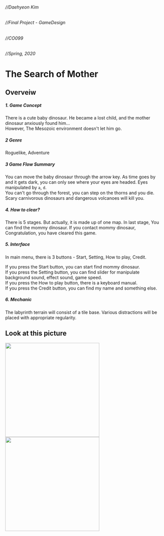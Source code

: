 ###### //Daehyeon Kim   
###### //Final Project - GameDesign   
###### //CO099   
###### //Spring, 2020   
   
The Search of Mother   
=============
Overveiw
-------------   
##### 1. Game Concept   
There is a cute baby dinosaur. He became a lost child, and the mother dinosaur anxiously found him...   
However, The Mesozoic environment doesn't let him go.   
##### 2 Genre
Roguelike, Adventure   
##### 3 Game Flow Summary   
You can move the baby dinosaur through the arrow key. As time goes by and it gets dark, you can only see where your eyes are headed. Eyes manipulated by `a`, `d`.   
You can't go through the forest, you can step on the thorns and you die. Scary carnivorous dinosaurs and dangerous volcanoes will kill you.   
##### 4. How to clear?
There is 5 stages. But actually, it is made up of one map. In last stage, You can find the mommy dinosaur. If you contact mommy dinosaur, Congratulation, you have cleared this game.   
##### 5. Interface
In main menu, there is 3 buttons - Start, Setting, How to play, Credit.   
   
If you press the Start button, you can start find mommy dinosaur.   
If you press the Setting button, you can find slider for manipulate background sound, effect sound, game speed.   
If you press the How to play button, there is a keyboard manual.   
If you press the Credit button, you can find my name and something else.
##### 6. Mechanic   
The labyrinth terrain will consist of a tile base. Various distractions will be placed with appropriate regularity.

## Look at this picture

<div>
<img width="300" src="https://user-images.githubusercontent.com/65066421/85094274-5fdddc00-b229-11ea-89fb-517c41ae5f91.png">
<img width="300" src="https://user-images.githubusercontent.com/65066421/85094439-c3680980-b229-11ea-8671-226098f485a8.png">
</div>
